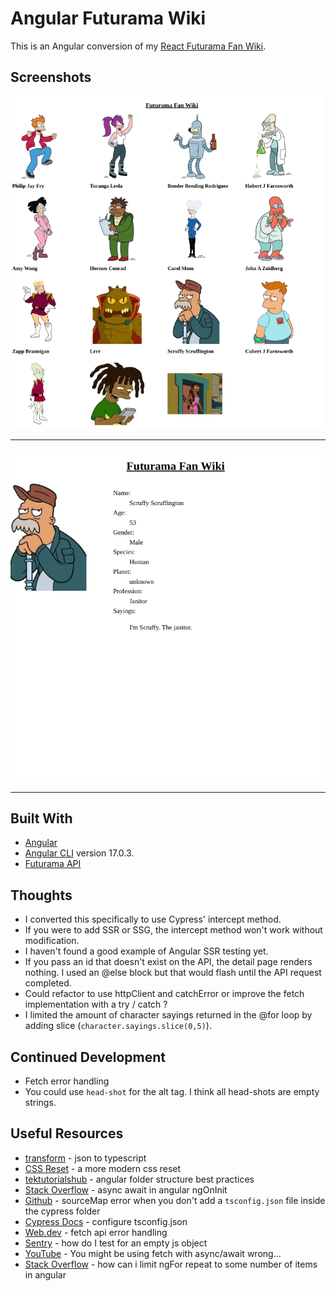 # Angular Futurama Wiki

This is an Angular conversion of my [React Futurama Fan Wiki](https://github.com/jdegand/futurama-fan-wiki).

## Screenshots

![](screenshots/angular-futurama-fan-wiki-1.png "Home Page")

***

![](screenshots/angular-futurama-fan-wiki-2.png "Detail Page")

***

## Built With

- [Angular](https://angular.dev)
- [Angular CLI](https://github.com/angular/angular-cli) version 17.0.3.
- [Futurama API](https://sampleapis.com/api-list/futurama)

## Thoughts

- I converted this specifically to use Cypress' intercept method.
- If you were to add SSR or SSG, the intercept method won't work without modification.  
- I haven't found a good example of Angular SSR testing yet.
- If you pass an id that doesn't exist on the API, the detail page renders nothing.  I used an @else block but that would flash until the API request completed.
- Could refactor to use httpClient and catchError or improve the fetch implementation with a try / catch ? 
- I limited the amount of character sayings returned in the @for loop by adding slice (`character.sayings.slice(0,5)`).  

## Continued Development

- Fetch error handling 
- You could use `head-shot` for the alt tag.  I think all head-shots are empty strings.

## Useful Resources

- [transform](https://transform.tools/json-to-typescript) - json to typescript
- [CSS Reset](https://andy-bell.co.uk/a-more-modern-css-reset/) - a more modern css reset
- [tektutorialshub](https://www.tektutorialshub.com/angular/angular-folder-structure-best-practices/) - angular folder structure best practices
- [Stack Overflow](https://stackoverflow.com/questions/56092083/async-await-in-angular-ngoninit) - async await in angular ngOnInit
- [Github](https://github.com/cypress-io/cypress/issues/8477) - sourceMap error when you don't add a `tsconfig.json` file inside the cypress folder
- [Cypress Docs](https://docs.cypress.io/guides/tooling/typescript-support#Configure-tsconfig-json) - configure tsconfig.json
- [Web.dev](https://web.dev/articles/fetch-api-error-handling) - fetch api error handling
- [Sentry](https://sentry.io/answers/how-do-i-test-for-an-empty-javascript-object/) - how do I test for an empty js object
- [YouTube](https://www.youtube.com/watch?v=cJQQizjl7eo) - You might be using fetch with async/await wrong...
- [Stack Overflow](https://stackoverflow.com/questions/37818677/how-can-i-limit-ngfor-repeat-to-some-number-of-items-in-angular) - how can i limit ngFor repeat to some number of items in angular